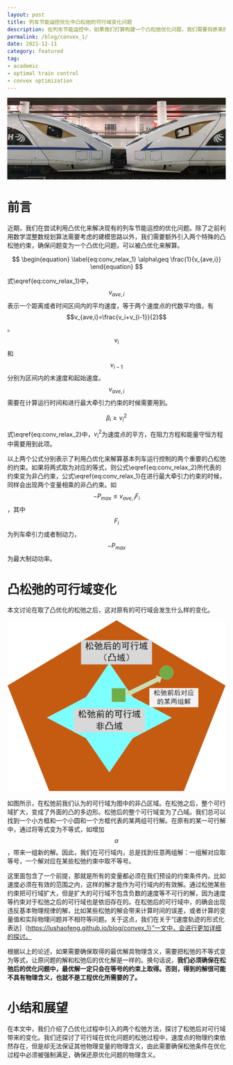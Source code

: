 ```yaml
---
layout: post
title: 列车节能运控优化中凸松弛的可行域变化问题
description: 在列车节能运控中，如果我们打算构建一个凸松弛优化问题，我们需要将原来的非图的约束进行松弛，将原有的可行域松弛为凸优化的可行域。这个过程我们称之为凸松弛。如果能够确保凸松弛之后，最优解能够和原问题保持一致，我们则可以用凸优化的方法对松弛的问题进行解算，大大提高计算效率，并确保解的质量。
permalink: /blog/convex_1/
date: 2021-12-11
category: featured
tag:
- academic
- optimal train control
- convex optimization
---
```


![High Speed Trains](/images/blog/HSR_1_comp.png "High Speed Trains")

# 前言
近期，我们在尝试利用凸优化来解决现有的列车节能运控的优化问题。除了之前利用数学混整数规划算法需要考虑的建模思路以外，我们需要额外引入两个特殊的凸松弛约束，确保问题变为一个凸优化问题，可以被凸优化来解算。

$$
\begin{equation}
\label{eq:conv_relax_1}
\alpha\geq \frac{1}{v_{ave,i}}
\end{equation}
$$

式\eqref{eq:conv_relax_1}中，$$v_{ave,i}$$表示一个距离或者时间区间内的平均速度，等于两个速度点的代数平均值，有$$v_{ave,i}=\frac{v_i+v_{i-1}}{2}$$。$$v_i$$和$$v_{i-1}$$分别为区间内的末速度和起始速度。$$v_{ave,i}$$需要在计算运行时间和进行最大牵引力约束的时候需要用到。

$$
\begin{equation}
\label{eq:conv_relax_2}
\beta_i\geq v_i^2
\end{equation}
$$

式\eqref{eq:conv_relax_2}中，$v_i^2$为速度点的平方，在阻力方程和能量守恒方程中需要用到此项。

以上两个公式分别表示了利用凸优化来解算基本列车运行控制的两个重要的凸松弛的约束。如果将两式取为对应的等式，则公式\eqref{eq:conv_relax_2}所代表的约束变为非凸约束，公式\eqref{eq:conv_relax_1}在进行最大牵引力约束的时候，同样会出现两个变量相乘的非凸约束。如$$-P_{max}\leq v_{ave,i} F_i$$，其中$$F_i$$为列车牵引力或者制动力，$$-P_{max}$$为最大制动功率。

# 凸松弛的可行域变化
本文讨论在取了凸优化的松弛之后，这对原有的可行域会发生什么样的变化。

![Feasible Domain Change in Convex Relaxation](/images/blog/convex_relax_domain.png "Feasible Domain Change in Convex Relaxation")

如图所示，在松弛前我们认为的可行域为图中的非凸区域。在松弛之后，整个可行域扩大，变成了外面的凸的多边形。松弛后的整个可行域变为了凸域。我们总可以找到一个小方框和一个小圆和一个方框代表的某两组可行解。在原有的某一可行解中，通过将等式变为不等式，如增加$$\alpha$$，带来一组新的解。因此，我们在可行域内，总是找到任意两组解：一组解对应取等号，一个解对应在某些松弛约束中取不等号。

这里面包含了一个前提，那就是所有的变量都必须在我们预设的约束条件内，比如速度必须在有效的范围之内，这样的解才能作为可行域内的有效解。通过松弛某些约束把可行域扩大，但是扩大的可行域不包含负数的速度等不可行的解，因为速度等约束对于松弛之后的可行域也是依旧存在的。在松弛后的可行域中，的确会出现违反基本物理规律的解，比如某些松弛的解会带来计算时间的误差，或者计算的变量值和实际物理问题并不相符等问题。关于这点，我们在关于“[速度轨迹的形式化表达]（https://lushaofeng.github.io/blog/convex_1）”一文中，会进行更加详细的探讨。

根据以上的论述，如果需要确保取得的最优解具物理含义，需要把松弛的不等式变为等式，让原问题的解和松弛后的优化解是一样的。换句话说，**我们必须确保在松弛后的优化问题中，最优解一定只会在等号的约束上取得。否则，得到的解很可能不具有物理含义，也就不是工程优化所需要的了。**

# 小结和展望
在本文中，我们介绍了凸优化过程中引入的两个松弛方法，探讨了松弛后对可行域带来的变化。我们还探讨了可行域在优化问题的松弛过程中，速度点的物理约束依然存在，但是却无法保证其他物理变量的物理含义，由此需要确保松弛条件在优化过程中必须被强制满足，确保还原优化问题的物理含义。

